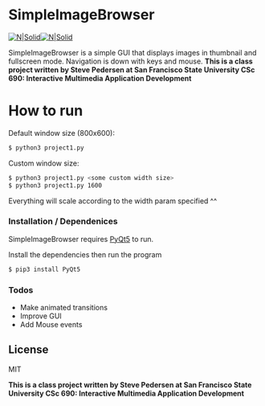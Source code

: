 # SimpleImageBrowser

[![N|Solid](https://www.python.org/static/opengraph-icon-200x200.png)](https://www.python.org)[![N|Solid](https://avatars0.githubusercontent.com/u/159455?v=4&s=200)](https://www.riverbankcomputing.com/software/pyqt)

SimpleImageBrowser is a simple GUI that displays images in thumbnail and fullscreen mode. Navigation is down with keys and mouse. **This is a class project written by Steve Pedersen at San Francisco State University CSc 690: Interactive Multimedia Application Development**

# How to run

Default window size (800x600):
```sh
$ python3 project1.py
```

Custom window size:
```sh
$ python3 project1.py <some custom width size>
$ python3 project1.py 1600
```
Everything will scale according to the width param specified ^^

### Installation / Dependenices

SimpleImageBrowser requires [PyQt5](https://www.riverbankcomputing.com/software/pyqt/download5) to run.

Install the dependencies then run the program

```sh
$ pip3 install PyQt5
```

### Todos

 - Make animated transitions
 - Improve GUI
 - Add Mouse events

License
----

MIT


**This is a class project written by Steve Pedersen at San Francisco State University CSc 690: Interactive Multimedia Application Development**
